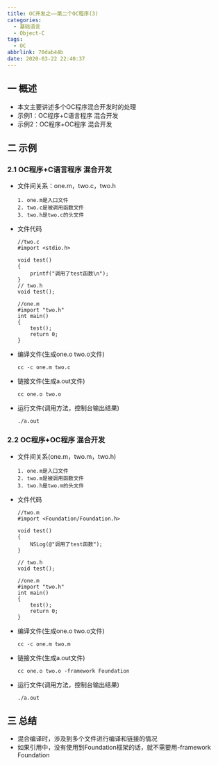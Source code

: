 ```yaml
---
title: OC开发之——第二个OC程序(3)
categories:
  - 基础语言
  - Object-C
tags:
  - OC
abbrlink: 70dab44b
date: 2020-03-22 22:40:37
---
```

## 一 概述

* 本文主要讲述多个OC程序混合开发时的处理
* 示例1：OC程序+C语言程序 混合开发
* 示例2：OC程序+OC程序 混合开发

<!--more-->

## 二 示例

### 2.1 OC程序+C语言程序 混合开发

* 文件间关系：one.m，two.c，two.h

  ```
  1. one.m是入口文件
  2. two.c是被调用函数文件
  3. two.h是two.c的头文件
  ```

* 文件代码

  ```
  //two.c
  #import <stdio.h>
  
  void test()
  {
      printf("调用了test函数\n");
  }
  // two.h
  void test();
  
  //one.m
  #import "two.h"
  int main()
  {
      test();
      return 0;
  }
  ```

* 编译文件(生成one.o two.o文件)

  ```
  cc -c one.m two.c
  ```

* 链接文件(生成a.out文件)

  ```
  cc one.o two.o
  ```

* 运行文件(调用方法，控制台输出结果)

  ```
  ./a.out
  ```

### 2.2 OC程序+OC程序 混合开发

* 文件间关系(one.m，two.m，two.h)

  ```
  1. one.m是入口文件
  2. two.m是被调用函数文件
  3. two.h是two.m的头文件
  ```
* 文件代码

  ```
  //two.m
  #import <Foundation/Foundation.h>
  
  void test()
  {
      NSLog(@"调用了test函数");
  }
  
  // two.h
  void test();
  
  //one.m
  #import "two.h"
  int main()
  {
      test();
      return 0;
  }
  ```

* 编译文件(生成one.o two.o文件)

  ```
  cc -c one.m two.m
  ```

* 链接文件(生成a.out文件)

  ```
  cc one.o two.o -framework Foundation
  ```

* 运行文件(调用方法，控制台输出结果)

  ```
  ./a.out
  ```


## 三 总结

* 混合编译时，涉及到多个文件进行编译和链接的情况
* 如果引用中，没有使用到Foundation框架的话，就不需要用-framework Foundation